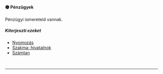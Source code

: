 #### 🟡 Pénzügyek

Pénzügyi ismereteid vannak.

##### Kiterjeszti ezeket

- [Nyomozás](../kepzettsegek.vilagi/nyomozas.md)
- [Szakma: hivatalnok](../kepzettsegek.vilagi/szakma.md)
- [Számtan](../kepzettsegek.tudomanyos/szamtan.md)

<br />

---

